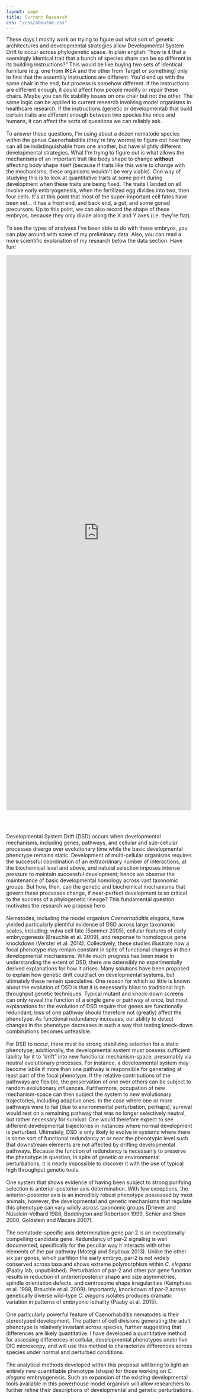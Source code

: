 ```yaml
---
layout: page
title: Current Research
css: "/css/aboutme.css"
---
```


<div id="aboutme-section">
  

<p class="about-text">
<span class="fa fa-bug about-icon"></span> 
These days I mostly work on trying to figure out what sort of genetic architectures and developmental strategies allow Developmental System Drift to occur across phylogenetic space. In plain english: "how is it that a seemingly identical trait that a bunch of species share can be so different in its building instructions?" This would be like buying two sets of identical furniture (e.g. one from IKEA and the other from Target or something) only to find that the assembly instructions are different. You'd end up with the same chair in the end, but process is somehow different. If the instructions are different enough, it could affect how people modify or repair these chairs. Maybe you can fix stability issues on one chair but not the other. The same logic can be applied to current research involving model organisms in healthcare research. If the instructions (genetic or developmental) that build certain traits are different enough between two species like mice and humans, it can affect the sorts of questions we can reliably ask. 
<br><br>
To answer these questions, I'm using about a dozen nematode species within the genus Caenorhabditis (they're tiny worms) to figure out how they can all be indistinguishable from one another, but have slightly different developmental strategies. What I'm trying to figure out is what allows the mechanisms of an important trait like body shape to change <strong>without</strong> affecting body shape itself (because if traits like this were to change with the mechanisms, these organisms wouldn't be very viable). One way of studying this is to look at quantitative traits at some point during development when these traits are being fixed. The traits I landed on all involve early embryogenesis, when the fertilized egg divides into two, then four cells. It's at this point that most of the super-important cell fates have been set... it has a front end, and back end, a gut, and some gonad precursors. Up to this point, we can also record the shape of these embryos, because they only divide along the X and Y axes (i.e. they're flat). 
<br><br>
To see the types of analyses I've been able to do with these embryos, you can play around with some of my preliminary data. Also, you can read a more scientific explanation of my research below the data section. Have fun!
</p>

<iframe src="https://testanick.shinyapps.io/dsd_data/" style="border: none; width: 500px; height: 1500px"></iframe>

<br><br>
<p class="about-text">
Developmental System Drift (DSD) occurs when developmental mechanisms, including genes, pathways, and cellular and sub-cellular processes diverge over evolutionary time while the basic developmental phenotype remains static. Development of multi-cellular organisms requires the successful coordination of an extraordinary number of interactions, at the biochemical level and above, and natural selection imposes intense pressure to maintain successful development; hence we observe the maintenance of basic developmental homology across vast taxonomic groups. But how, then, can the genetic and biochemical mechanisms that govern these processes change, if near-perfect development is so critical to the success of a phylogenetic lineage? This fundamental question motivates the research we propose here.   
<br><br>
Nematodes, including the model organism <i>Caenorhabditis elegans</i>, have yielded particularly plentiful evidence of DSD across large taxonomic scales, including: vulva cell fate (Sommer 2005), cellular features of early embryogenesis (Brauchle et al. 2009), and response to homologous gene knockdown (Verster et al. 2014). Collectively, these studies illustrate how a focal phenotype may remain constant in spite of functional changes in their developmental mechanisms. While much progress has been made in understanding the extent of DSD, there are ostensibly no experimentally derived explanations for how it arises. Many solutions have been proposed to explain how genetic drift could act on developmental systems, but ultimately these remain speculative. One reason for which so little is known about the evolution of DSD is that it is necessarily blind to traditional high throughput genetic techniques. Typical mutant and knock-down screens can only reveal the function of a single gene or pathway at once, but most explanations for the evolution of DSD require that genes are functionally redundant; loss of one pathway should therefore not (greatly) affect the phenotype. As functional redundancy increases, our ability to detect changes in the phenotype decreases in such a way that testing knock-down combinations becomes unfeasible. 
<br><br>
For DSD to occur, there must be strong stabilizing selection for a static phenotype; additionally, the developmental system must possess sufficient lability for it to “drift” into new functional mechanism-space, presumably via neutral evolutionary processes. For instance, a developmental system may become labile if more than one pathway is responsible for generating at least part of the focal phenotype. If the relative contributions of the pathways are flexible, the preservation of one over others can be subject to random evolutionary influences. Furthermore, occupation of new mechanism-space can then subject the system to new evolutionary trajectories, including adaptive ones. In the case where one or more pathways were to fail (due to environmental perturbation, perhaps), survival would rest on a remaining pathway that was no longer selectively neutral, but rather necessary for survival. One would therefore expect to see different developmental trajectories in instances where normal development is perturbed. Ultimately, DSD is only likely to evolve in systems where there is some sort of functional redundancy at or near the phenotypic level such that downstream elements are not affected by drifting developmental pathways. Because the function of redundancy is necessarily to preserve the phenotype in question, in spite of genetic or environmental perturbations, it is nearly impossible to discover it with the use of typical high throughput genetic tools. 
<br><br>
One system that shows evidence of having been subject to strong purifying selection is anterior-posterior axis determination. With few exceptions, the anterior-posterior axis is an incredibly robust phenotype possessed by most animals; however, the developmental and genetic mechanisms that regulate this phenotype can vary wildly across taxonomic groups (Driever and Nüsslein-Volhard 1988, Beddington and Robertson 1999, Schier and Shen 2000, Goldstein and Macara 2007). 
<br><br>
The nematode-specific axis determination gene par-2 is an exceptionally compelling candidate gene. Redundancy of par-2 signaling is well documented, specifically for the peculiar way it interacts with other elements of the par pathway (Motegi and Seydoux 2013). Unlike the other six par genes, which partition the early embryo,  par-2 is not widely conserved across taxa and shows extreme polymorphism within <i>C. elegans</i> (Paaby lab; unpublished). Perturbation of par-2 and other par gene function results in reduction of anterior/posterior shape and size asymmetries, spindle orientation defects, and centrosome shape irregularities (Kemphues et al. 1988, Brauchle et al. 2009). Importantly, knockdown of par-2 across genetically diverse wild-type <i>C. elegans</i> isolates produces dramatic variation in patterns of embryonic lethality (Paaby et al. 2015).
<br><br>
One particularly powerful feature of Caenorhabditis nematodes is their stereotyped development. The pattern of cell divisions generating the adult phenotype is relatively invariant across species, further suggesting that differences are likely quantitative. I have developed a quantitative method for assessing differences in cellular, developmental phenotypes under live DIC microscopy, and will use this method to characterize differences across species under normal and perturbed conditions.
<br><br>
The analytical methods developed within this proposal will bring to light an entirely new quantifiable phenotype (shape) for those working on <i>C. elegans</i> embryogenesis. Such an expansion of the existing developmental tools available in this powerhouse model organism will allow researchers to further refine their descriptions of developmental and genetic perturbations.
</p>

